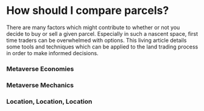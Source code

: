 # How should I compare parcels?

There are many factors which might contribute to whether or not you decide to buy or sell a given parcel. Especially in such a nascent space, first time traders can be overwhelmed with options. This living article details some tools and techniques which can be applied to the land trading process in order to make informed decisions.&#x20;



### Metaverse Economies



### Metaverse Mechanics



### Location, Location, Location

